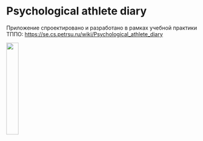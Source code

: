 # Psychological athlete diary
Приложение спроектировано и разработано в рамках учебной практики ТППО: https://se.cs.petrsu.ru/wiki/Psychological_athlete_diary

<img src="[https://i.imgur.com/ZWnhY9T.png](https://github.com/VladOldProgram/Psychological-athlete-diary/blob/main/image.png)https://github.com/VladOldProgram/Psychological-athlete-diary/blob/main/image.png" width=25% height=25%>
